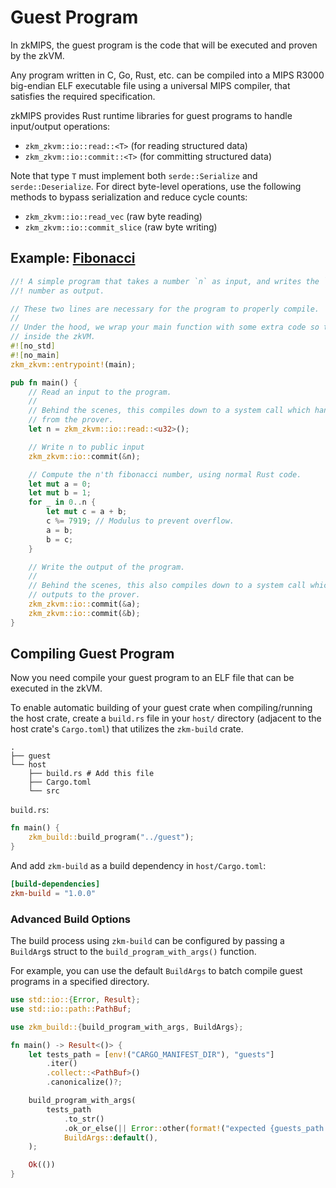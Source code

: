 # Guest Program

In zkMIPS, the guest program is the code that will be executed and proven by the zkVM.

Any program written in C, Go, Rust, etc. can be compiled into a MIPS R3000 big-endian ELF executable file using a universal MIPS compiler, that satisfies the required specification.

zkMIPS provides Rust runtime libraries for guest programs to handle input/output operations:
- `zkm_zkvm::io::read::<T>` (for reading structured data)
- `zkm_zkvm::io::commit::<T>` (for committing structured data)

Note that type `T` must implement both `serde::Serialize` and `serde::Deserialize`. For direct byte-level operations, use the following methods to bypass serialization and reduce cycle counts:
- `zkm_zkvm::io::read_vec` (raw byte reading)
- `zkm_zkvm::io::commit_slice` (raw byte writing)

## Example: [Fibonacci](https://github.com/zkMIPS/zkm/blob/dev/init/examples/fibonacci/guest/src/main.rs)

```rust
//! A simple program that takes a number `n` as input, and writes the `n-1`th and `n`th Fibonacci
//! number as output.

// These two lines are necessary for the program to properly compile.
//
// Under the hood, we wrap your main function with some extra code so that it behaves properly
// inside the zkVM.
#![no_std]
#![no_main]
zkm_zkvm::entrypoint!(main);

pub fn main() {
    // Read an input to the program.
    //
    // Behind the scenes, this compiles down to a system call which handles reading inputs
    // from the prover.
    let n = zkm_zkvm::io::read::<u32>();

    // Write n to public input
    zkm_zkvm::io::commit(&n);

    // Compute the n'th fibonacci number, using normal Rust code.
    let mut a = 0;
    let mut b = 1;
    for _ in 0..n {
        let mut c = a + b;
        c %= 7919; // Modulus to prevent overflow.
        a = b;
        b = c;
    }

    // Write the output of the program.
    //
    // Behind the scenes, this also compiles down to a system call which handles writing
    // outputs to the prover.
    zkm_zkvm::io::commit(&a);
    zkm_zkvm::io::commit(&b);
}
```

## Compiling Guest Program

Now you need compile your guest program to an ELF file that can be executed in the zkVM.

To enable automatic building of your guest crate when compiling/running the host crate, create a `build.rs` file in your `host/` directory (adjacent to the host crate's `Cargo.toml`) that utilizes the `zkm-build` crate.

```shell
.
├── guest
└── host
    ├── build.rs # Add this file
    ├── Cargo.toml
    └── src
```

`build.rs`:
```rust
fn main() {
    zkm_build::build_program("../guest");
}
```

And add `zkm-build` as a build dependency in `host/Cargo.toml`:

```toml
[build-dependencies]
zkm-build = "1.0.0"
```

### Advanced Build Options

The build process using `zkm-build` can be configured by passing a `BuildArg`s struct to the `build_program_with_args()` function.

For example, you can use the default `BuildArgs` to batch compile guest programs in a specified directory.

```rust
use std::io::{Error, Result};
use std::io::path::PathBuf;

use zkm_build::{build_program_with_args, BuildArgs};

fn main() -> Result<()> {
    let tests_path = [env!("CARGO_MANIFEST_DIR"), "guests"]
        .iter()
        .collect::<PathBuf>()
        .canonicalize()?;

    build_program_with_args(
        tests_path
            .to_str()
            .ok_or_else(|| Error::other(format!("expected {guests_path:?} to be valid UTF-8")))?,
            BuildArgs::default(),
    );

    Ok(())
}
```
